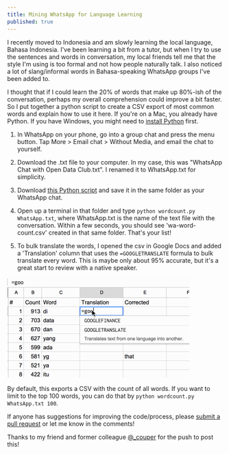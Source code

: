 ```yaml
---
title: Mining WhatsApp for Language Learning
published: true
---
```


I recently moved to Indonesia and am slowly learning the local language, Bahasa Indonesia. I've been learning a bit from a tutor, but when I try to use the sentences and words in conversation, my local friends tell me that the style I'm using is too formal and not how people naturally talk. I also noticed a lot of slang/informal words in Bahasa-speaking WhatsApp groups I've been added to.

I thought that if I could learn the 20% of words that make up 80%-ish of the conversation, perhaps my overall comprehension could improve a bit faster. So I put together a python script to create a CSV export of most common words and explain how to use it here. If you're on a Mac, you already have Python. If you have Windows, you might need to [install Python](https://www.python.org/downloads/windows/) first.

1. In WhatsApp on your phone, go into a group chat and press the menu button. Tap More > Email chat > Without Media, and email the chat to yourself.

1. Download the .txt file to your computer. In my case, this was "WhatsApp Chat with Open Data Club.txt". I renamed it to WhatsApp.txt for simplicity.

1. Download [this Python script](https://raw.githubusercontent.com/jcontini/whatsapp-tools/master/wordcount.py) and save it in the same folder as your WhatsApp chat.

1. Open up a terminal in that folder and type `python wordcount.py WhatsApp.txt`, where WhatsApp.txt is the name of the text file with the conversation. Within a few seconds, you should see 'wa-word-count.csv' created in that same folder. That's your list!

1. To bulk translate the words, I opened the csv in Google Docs and added a 'Translation' column that uses the `=GOOGLETRANSLATE` formula to bulk translate every word. This is maybe only about 95% accurate, but it's a great start to review with a native speaker.

![Translating words in Google Sheets](/images/posts/translate.gif)

By default, this exports a CSV with the count of all words. If you want to limit to the top 100 words, you can do that by `python wordcount.py WhatsApp.txt 100`.

If anyone has suggestions for improving the code/process, please [submit a pull request](https://github.com/jcontini/whatsapp-tools/pulls) or let me know in the comments! 

Thanks to my friend and former colleague [@_couper](https://twitter.com/_couper) for the push to post this!